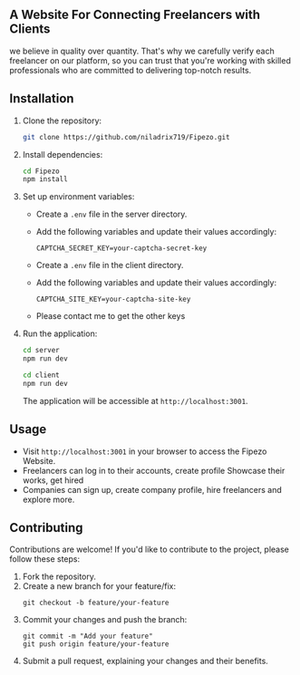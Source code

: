 ## A Website For Connecting Freelancers with Clients

we believe in quality over quantity. That's why we carefully verify each freelancer on our platform, so you can trust that you're working with skilled professionals who are committed to delivering top-notch results.

## Installation

1. Clone the repository:

   ```bash
   git clone https://github.com/niladrix719/Fipezo.git
   ```

2. Install dependencies:

   ```bash
   cd Fipezo
   npm install
   ```

3. Set up environment variables:

   - Create a `.env` file in the server directory.
   - Add the following variables and update their values accordingly:

     ```plaintext
     CAPTCHA_SECRET_KEY=your-captcha-secret-key
     ```
   - Create a `.env` file in the client directory.
   - Add the following variables and update their values accordingly:

     ```plaintext
     CAPTCHA_SITE_KEY=your-captcha-site-key
     ```
   - Please contact me to get the other keys  

4. Run the application:

   ```bash
   cd server
   npm run dev
   ```

   ```bash
   cd client
   npm run dev
   ```

   The application will be accessible at `http://localhost:3001`.

## Usage

- Visit `http://localhost:3001` in your browser to access the Fipezo Website.
- Freelancers can log in to their accounts, create profile Showcase their works, get hired
- Companies can sign up, create company profile, hire freelancers and explore more.

## Contributing

Contributions are welcome! If you'd like to contribute to the project, please follow these steps:

1. Fork the repository.
2. Create a new branch for your feature/fix:
   ```plaintext
   git checkout -b feature/your-feature
   ```
3. Commit your changes and push the branch:
   ```plaintext
   git commit -m "Add your feature"
   git push origin feature/your-feature
   ```
4. Submit a pull request, explaining your changes and their benefits.
